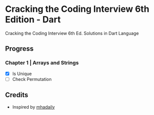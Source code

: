 # Cracking the Coding Interview 6th Edition - Dart
Cracking the Coding Interview 6th Ed. Solutions in Dart Language

## Progress

### Chapter 1 | Arrays and Strings

* [x] Is Unique
* [ ] Check Permutation

## Credits

* Inspired by [mhadaily](https://github.com/mhadaily/CtCI-6th-Edition-Dart)
